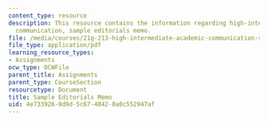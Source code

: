 ```yaml
---
content_type: resource
description: This resource contains the information regarding high-intermediate academic
  communication, sample editorials memo.
file: /media/courses/21g-213-high-intermediate-academic-communication-spring-2004/4e7339260d9d5c6748428a0c552947af_MIT21G_213S04_editorials.pdf
file_type: application/pdf
learning_resource_types:
- Assignments
ocw_type: OCWFile
parent_title: Assignments
parent_type: CourseSection
resourcetype: Document
title: Sample Editorials Memo
uid: 4e733926-0d9d-5c67-4842-8a0c552947af
---
```

